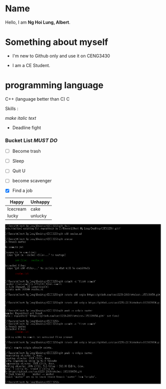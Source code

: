# Name
Hello, I am **Ng Hoi Lung, Albert**.

# Something about myself
* I'm new to Github only and use it on CENG3430

* I am a CE Student.

# programming language 

C++ (language better than C)
C

Skills :

*make italic text*

* Deadline fight


### Bucket List ___*MUST DO*___
- [ ] Become trash
- [ ] Sleep
- [ ] Quit U
- [ ] become scavenger
- [x] Find a job


Happy | Unhappy
----- | -------
Icecream | cake
lucky | unlucky

![alt_text](Capture.PNG)

